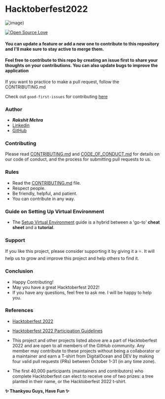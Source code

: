 
#                                                    Hacktoberfest2022
![image](https://hacktoberfest.com/_next/static/media/opengraph.da6e44c0.png))

[![Open Source Love](https://firstcontributions.github.io/open-source-badges/badges/open-source-v1/open-source.svg)](https://github.com/sj5027052/Hacktoberfest2022)

<h4> You can update a feature or add a new one to contribute to this repository and I'll make sure to stay active to merge them.</h4>

<h4> Feel free to contribute to this repo by creating an issue first to share your thoughts on your contributions. You can also update bugs to improve the application </h4>

If you want to practice to make a pull request, follow the CONTRIBUTING.md

Check out `good-first-issues` for contributing [here](https://github.com/rakshitmehra/hacktoberfest2022/issues?q=is%3Aopen+is%3Aissue+label%3A%22good+first+issue%22)
</div>

### Author

* ***Rakshit Mehra***
* [Linkedin](https://linkedin.com/in/rakshitmehra)
* [GitHub](https://github.com/rakshitmehra)

### Contributing

Please read [CONTRIBUTING.md](/CONTRIBUTING.md) and [CODE_OF_CONDUCT.md](/CODE_OF_CONDUCT.md) for details on our code of conduct, and the process for submitting pull requests to us.

### Rules

* Read the [CONTRIBUTING.md](/CONTRIBUTING.md) file.
* Respect people.
* Be friendly, helpful, and patient.
* You can contribute in any way.

### Guide on Setting Up Virtual Environment
* The [Setup Virtual Environment](create_Virtualenv.md) guide is a hybrid between a 'go-to' **cheat sheet** and a **tutorial**.
### Support

If you like this project, please consider supporting it by giving it a ⭐️. It will help us to grow and improve this project and help others to find it.

### Conclusion

- Happy Contributing! 
- May you have a great Hacktoberfest 2022!
- If you have any questions, feel free to ask me. I will be happy to help you.

### References

- [Hacktoberfest 2022](https://hacktoberfest.digitalocean.com)
- [Hacktoberfest 2022 Participation Guidelines](https://hacktoberfest.com/participation)
- This project and other projects listed above are a part of Hacktoberfest 2022 and are open to all members of the GitHub community. Any member may contribute to these projects without being a collaborator or a maintainer and earn a T-shirt from DigitalOcean and DEV by making four valid pull requests (PRs) between October 1-31 (in any time zone).

- The first 40,000 participants (maintainers and contributors) who complete Hacktoberfest can elect to receive one of two prizes: a tree planted in their name, or the Hacktoberfest 2022 t-shirt.

**✨ Thankyou Guys, Have Fun ✨**
